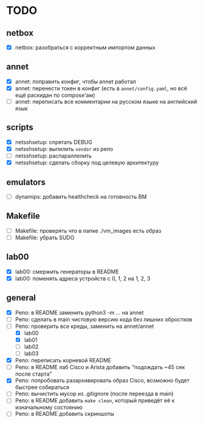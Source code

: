 # TODO

## netbox

- [x] netbox: разобраться с корректным импортом данных

## annet

- [x] annet: поправить конфиг, чтобы annet работал
- [x] annet: перенести токен в конфиг (есть в `annet/config.yaml`, но всё ещё раскидан по compose'ам)
- [ ] annet: переписать все комментарии на русском языке на английский язык

## scripts

- [x] netsshsetup: спрятать DEBUG
- [x] netsshsetup: выпилить `vendor` из репо
- [ ] netsshsetup: распараллелить
- [x] netsshsetup: сделать сборку под целевую архитектуру

## emulators

- [ ] dynamips: добавить healthcheck на готовность ВМ

## Makefile

- [ ] Makefile: проверять что в папке ./vm_images есть образ
- [ ] Makefile: убрать SUDO

## lab00

- [x] lab00: смержить генераторы в README
- [x] lab00: поменять адреса устройств с 0, 1, 2 на 1, 2, 3

## general

- [x] Репо: в README заменить python3 -m ... на annet
- [ ] Репо: сделать в main чистовую версию кода без лишних обростков
- [ ] Репо: проверить все креды, заменить на annet/annet
  - [x] lab00
  - [x] lab01
  - [ ] lab02
  - [ ] lab03
- [x] Репо: переписать корневой README
- [ ] Репо: в README лаб Cisco и Arista добавить "подождать ~45 сек после старта"
- [x] Репо: попробовать разархивировать образ Cisco, возможно будет быстрее собираться
- [ ] Репо: вычистить мусор из .gitignore (после переезда в main)
- [ ] Репо: в README добавить `make clean`, который приведёт её к изначальному состоянию
- [ ] Репо: в README добавить скриншоты

